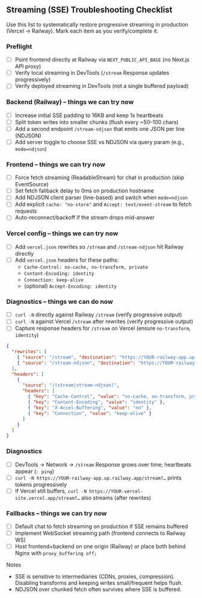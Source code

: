## Streaming (SSE) Troubleshooting Checklist

Use this list to systematically restore progressive streaming in production (Vercel → Railway). Mark each item as you verify/complete it.

### Preflight
- [ ] Point frontend directly at Railway via `NEXT_PUBLIC_API_BASE` (no Next.js API proxy)
- [ ] Verify local streaming in DevTools (`/stream` Response updates progressively)
- [ ] Verify deployed streaming in DevTools (not a single buffered payload)

### Backend (Railway) – things we can try now
- [ ] Increase initial SSE padding to 16KB and keep 1s heartbeats
- [ ] Split token writes into smaller chunks (flush every ~50–100 chars)
- [ ] Add a second endpoint `/stream-ndjson` that emits one JSON per line (NDJSON)
- [ ] Add server toggle to choose SSE vs NDJSON via query param (e.g., `mode=ndjson`)

### Frontend – things we can try now
- [ ] Force fetch streaming (ReadableStream) for chat in production (skip EventSource)
- [ ] Set fetch fallback delay to 0ms on production hostname
- [ ] Add NDJSON client parser (line-based) and switch when `mode=ndjson`
- [ ] Add explicit `cache: "no-store"` and `Accept: text/event-stream` to fetch requests
- [ ] Auto-reconnect/backoff if the stream drops mid-answer

### Vercel config – things we can try now
- [ ] Add `vercel.json` rewrites so `/stream` and `/stream-ndjson` hit Railway directly
- [ ] Add `vercel.json` headers for these paths:
  - `Cache-Control: no-cache, no-transform, private`
  - `Content-Encoding: identity`
  - `Connection: keep-alive`
  - (optional) `Accept-Encoding: identity`

### Diagnostics – things we can do now
- [ ] `curl -N` directly against Railway `/stream` (verify progressive output)
- [ ] `curl -N` against Vercel `/stream` after rewrites (verify progressive output)
- [ ] Capture response headers for `/stream` on Vercel (ensure `no-transform`, `identity`)

```json
{
  "rewrites": [
    { "source": "/stream", "destination": "https://YOUR-railway-app.up.railway.app/stream" },
    { "source": "/stream-ndjson", "destination": "https://YOUR-railway-app.up.railway.app/stream-ndjson" }
  ],
  "headers": [
    {
      "source": "/(stream|stream-ndjson)",
      "headers": [
        { "key": "Cache-Control", "value": "no-cache, no-transform, private" },
        { "key": "Content-Encoding", "value": "identity" },
        { "key": "X-Accel-Buffering", "value": "no" },
        { "key": "Connection", "value": "keep-alive" }
      ]
    }
  ]
}
```

### Diagnostics
- [ ] DevTools → Network → `/stream` Response grows over time; heartbeats appear (`: ping`)
- [ ] `curl -N https://YOUR-railway-app.up.railway.app/stream?…` prints tokens progressively
- [ ] If Vercel still buffers, `curl -N https://YOUR-vercel-site.vercel.app/stream?…` also streams (after rewrites)

### Fallbacks – things we can try now
- [ ] Default chat to fetch streaming on production if SSE remains buffered
- [ ] Implement WebSocket streaming path (frontend connects to Railway WS)
- [ ] Host frontend+backend on one origin (Railway) or place both behind Nginx with `proxy_buffering off;`

Notes
- SSE is sensitive to intermediaries (CDNs, proxies, compression). Disabling transforms and keeping writes small/frequent helps flush.
- NDJSON over chunked fetch often survives where SSE is buffered.


